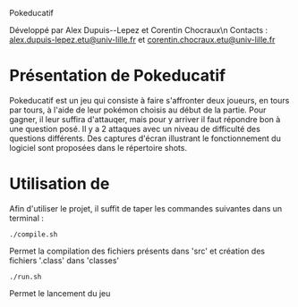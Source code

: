 Pokeducatif


Développé par Alex Dupuis--Lepez et Corentin Chocraux\n
Contacts :  alex.dupuis-lepez.etu@univ-lille.fr et corentin.chocraux.etu@univ-lille.fr

# Présentation de Pokeducatif

Pokeducatif est un jeu qui consiste à faire s'affronter deux joueurs, en tours par tours, à l'aide de leur pokémon choisis au début de la partie. Pour gagner, il leur suffira d'attauqer, mais pour y arriver il faut répondre bon à une question posé. Il y a 2 attaques avec un niveau de difficulté des questions différents.
Des captures d'écran illustrant le fonctionnement du logiciel sont proposées dans le répertoire shots.


# Utilisation de <le nom de votre jeu>

Afin d'utiliser le projet, il suffit de taper les commandes suivantes dans un terminal :

```
./compile.sh
```
Permet la compilation des fichiers présents dans 'src' et création des fichiers '.class' dans 'classes'

```
./run.sh
```
Permet le lancement du jeu
